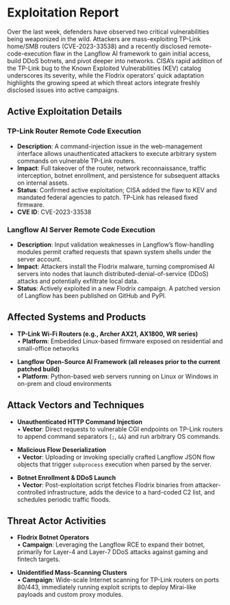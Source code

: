# Exploitation Report

Over the last week, defenders have observed two critical vulnerabilities being weaponized in the wild. Attackers are mass-exploiting TP-Link home/SMB routers (CVE-2023-33538) and a recently disclosed remote-code-execution flaw in the Langflow AI framework to gain initial access, build DDoS botnets, and pivot deeper into networks.  CISA’s rapid addition of the TP-Link bug to the Known Exploited Vulnerabilities (KEV) catalog underscores its severity, while the Flodrix operators’ quick adaptation highlights the growing speed at which threat actors integrate freshly disclosed issues into active campaigns.

## Active Exploitation Details

### TP-Link Router Remote Code Execution
- **Description**: A command-injection issue in the web-management interface allows unauthenticated attackers to execute arbitrary system commands on vulnerable TP-Link routers.
- **Impact**: Full takeover of the router, network reconnaissance, traffic interception, botnet enrollment, and persistence for subsequent attacks on internal assets.
- **Status**: Confirmed active exploitation; CISA added the flaw to KEV and mandated federal agencies to patch. TP-Link has released fixed firmware.
- **CVE ID**: CVE-2023-33538

### Langflow AI Server Remote Code Execution
- **Description**: Input validation weaknesses in Langflow’s flow-handling modules permit crafted requests that spawn system shells under the server account.
- **Impact**: Attackers install the Flodrix malware, turning compromised AI servers into nodes that launch distributed-denial-of-service (DDoS) attacks and potentially exfiltrate local data.
- **Status**: Actively exploited in a new Flodrix campaign. A patched version of Langflow has been published on GitHub and PyPI.

## Affected Systems and Products

- **TP-Link Wi-Fi Routers (e.g., Archer AX21, AX1800, WR series)**  
  • **Platform**: Embedded Linux-based firmware exposed on residential and small-office networks

- **Langflow Open-Source AI Framework (all releases prior to the current patched build)**  
  • **Platform**: Python-based web servers running on Linux or Windows in on-prem and cloud environments

## Attack Vectors and Techniques

- **Unauthenticated HTTP Command Injection**  
  • **Vector**: Direct requests to vulnerable CGI endpoints on TP-Link routers to append command separators (`;`, `&&`) and run arbitrary OS commands.

- **Malicious Flow Deserialization**  
  • **Vector**: Uploading or invoking specially crafted Langflow JSON flow objects that trigger `subprocess` execution when parsed by the server.

- **Botnet Enrollment & DDoS Launch**  
  • **Vector**: Post-exploitation script fetches Flodrix binaries from attacker-controlled infrastructure, adds the device to a hard-coded C2 list, and schedules periodic traffic floods.

## Threat Actor Activities

- **Flodrix Botnet Operators**  
  • **Campaign**: Leveraging the Langflow RCE to expand their botnet, primarily for Layer-4 and Layer-7 DDoS attacks against gaming and fintech targets.

- **Unidentified Mass-Scanning Clusters**  
  • **Campaign**: Wide-scale Internet scanning for TP-Link routers on ports 80/443, immediately running exploit scripts to deploy Mirai-like payloads and custom proxy modules.